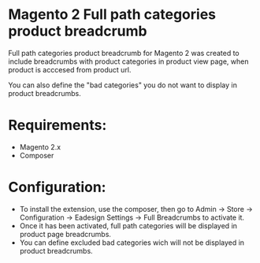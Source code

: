 
# Magento 2 Full path categories product breadcrumb


Full path categories product breadcrumb for Magento 2 was created to include breadcrumbs with product categories in product view page, when product is acccesed from product url.

You can also define the "bad categories" you do not want to display in product breadcrumbs.

# Requirements:

- Magento 2.x
- Composer

# Configuration:

- To install the extension, use the composer, then go to Admin → Store → Configuration → Eadesign Settings → Full Breadcrumbs to activate it.
- Once it has been activated, full path categories will be displayed in product page breadcrumbs.
- You can define excluded bad categories wich will not be displayed in product breadcrumbs.
